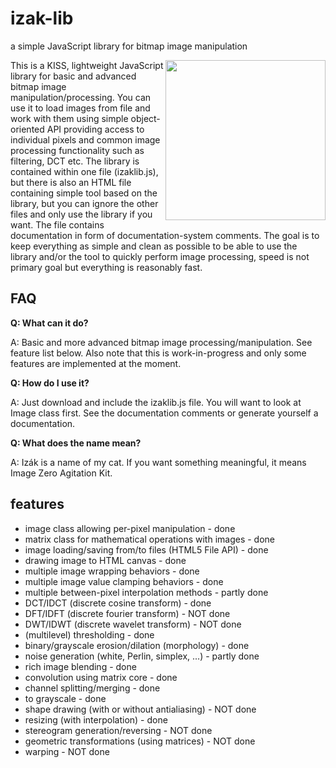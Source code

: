 # izak-lib

a simple JavaScript library for bitmap image manipulation

<img align="right" src="https://raw.github.com/drummyfish/izak-lib/master/izak.png" width="256">

This is a KISS, lightweight JavaScript library for basic and advanced bitmap image
manipulation/processing. You can use it to load images from file and work with them
using simple object-oriented API providing access to individual pixels and common
image processing functionality such as filtering, DCT etc. The library is contained
within one file (izaklib.js), but there is also an HTML file containing simple tool
based on the library, but you can ignore the other files and only use the library if
you want. The file contains documentation in form of documentation-system comments.
The goal is to keep everything as simple and clean as possible to be able to use the library
and/or the tool to quickly perform image processing, speed is not primary goal
but everything is reasonably fast.

FAQ
---

**Q: What can it do?**

A: Basic and more advanced bitmap image processing/manipulation. See feature list below.
   Also note that this is work-in-progress and only some features are implemented at the
   moment.

**Q: How do I use it?**

A: Just download and include the izaklib.js file. You will want to look at Image class
  first. See the documentation comments or generate yourself a documentation.

**Q: What does the name mean?**

A: Izák is a name of my cat. If you want something meaningful, it means Image Zero Agitation Kit.

features
--------
* image class allowing per-pixel manipulation - done
* matrix class for mathematical operations with images - done
* image loading/saving from/to files (HTML5 File API) - done
* drawing image to HTML canvas - done
* multiple image wrapping behaviors - done
* multiple image value clamping behaviors - done
* multiple between-pixel interpolation methods - partly done
* DCT/IDCT (discrete cosine transform) - done
* DFT/IDFT (discrete fourier transform) - NOT done
* DWT/IDWT (discrete wavelet transform) - NOT done
* (multilevel) thresholding - done
* binary/grayscale erosion/dilation (morphology) - done
* noise generation (white, Perlin, simplex, ...) - partly done
* rich image blending - done
* convolution using matrix core - done
* channel splitting/merging - done
* to grayscale - done
* shape drawing (with or without antialiasing) - NOT done
* resizing (with interpolation) - done
* stereogram generation/reversing - NOT done
* geometric transformations (using matrices) - NOT done
* warping - NOT done

